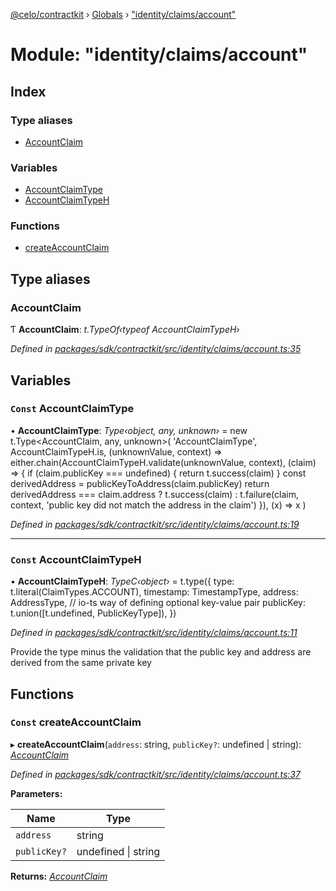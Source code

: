 [@celo/contractkit](../README.md) › [Globals](../globals.md) › ["identity/claims/account"](_identity_claims_account_.md)

# Module: "identity/claims/account"

## Index

### Type aliases

* [AccountClaim](_identity_claims_account_.md#accountclaim)

### Variables

* [AccountClaimType](_identity_claims_account_.md#const-accountclaimtype)
* [AccountClaimTypeH](_identity_claims_account_.md#const-accountclaimtypeh)

### Functions

* [createAccountClaim](_identity_claims_account_.md#const-createaccountclaim)

## Type aliases

###  AccountClaim

Ƭ **AccountClaim**: *t.TypeOf‹typeof AccountClaimTypeH›*

*Defined in [packages/sdk/contractkit/src/identity/claims/account.ts:35](https://github.com/celo-org/celo-monorepo/blob/master/packages/sdk/contractkit/src/identity/claims/account.ts#L35)*

## Variables

### `Const` AccountClaimType

• **AccountClaimType**: *Type‹object, any, unknown›* = new t.Type<AccountClaim, any, unknown>(
  'AccountClaimType',
  AccountClaimTypeH.is,
  (unknownValue, context) =>
    either.chain(AccountClaimTypeH.validate(unknownValue, context), (claim) => {
      if (claim.publicKey === undefined) {
        return t.success(claim)
      }
      const derivedAddress = publicKeyToAddress(claim.publicKey)
      return derivedAddress === claim.address
        ? t.success(claim)
        : t.failure(claim, context, 'public key did not match the address in the claim')
    }),
  (x) => x
)

*Defined in [packages/sdk/contractkit/src/identity/claims/account.ts:19](https://github.com/celo-org/celo-monorepo/blob/master/packages/sdk/contractkit/src/identity/claims/account.ts#L19)*

___

### `Const` AccountClaimTypeH

• **AccountClaimTypeH**: *TypeC‹object›* = t.type({
  type: t.literal(ClaimTypes.ACCOUNT),
  timestamp: TimestampType,
  address: AddressType,
  // io-ts way of defining optional key-value pair
  publicKey: t.union([t.undefined, PublicKeyType]),
})

*Defined in [packages/sdk/contractkit/src/identity/claims/account.ts:11](https://github.com/celo-org/celo-monorepo/blob/master/packages/sdk/contractkit/src/identity/claims/account.ts#L11)*

Provide the type minus the validation that the public key and address are derived from the same private key

## Functions

### `Const` createAccountClaim

▸ **createAccountClaim**(`address`: string, `publicKey?`: undefined | string): *[AccountClaim](_identity_claims_account_.md#accountclaim)*

*Defined in [packages/sdk/contractkit/src/identity/claims/account.ts:37](https://github.com/celo-org/celo-monorepo/blob/master/packages/sdk/contractkit/src/identity/claims/account.ts#L37)*

**Parameters:**

Name | Type |
------ | ------ |
`address` | string |
`publicKey?` | undefined &#124; string |

**Returns:** *[AccountClaim](_identity_claims_account_.md#accountclaim)*
